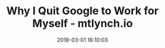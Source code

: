 ---
date: 2018-03-01 16:10:03
link:
  source: pocket
  source_url: https://getpocket.com
  text: Why I Quit Google to Work for Myself - mtlynch.io
  url: https://mtlynch.io/why-i-quit-google/
slug: why-i-quit-google-to-work-for-myself-mtlynch-io
source: pocket
syndicated:
- type: twitter
  url: https://twitter.com/roytang/statuses/969243711040380928/
- type: facebook
  url: https://www.facebook.com/stephen.roy.tang/posts/10156456639148912
title: Why I Quit Google to Work for Myself - mtlynch.io
---